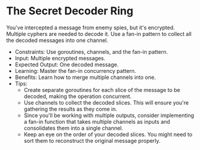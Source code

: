 # The Secret Decoder Ring

You've intercepted a message from enemy spies, but it's encrypted. Multiple cyphers are needed to decode it. Use a fan-in pattern to collect all the decoded messages into one channel.

- Constraints: Use goroutines, channels, and the fan-in pattern.
- Input: Multiple encrypted messages.
- Expected Output: One decoded message.
- Learning: Master the fan-in concurrency pattern.
- Benefits: Learn how to merge multiple channels into one.
- Tips:
  - Create separate goroutines for each slice of the message to be decoded, making the operation concurrent.
  - Use channels to collect the decoded slices. This will ensure you're gathering the results as they come in.
  - Since you'll be working with multiple outputs, consider implementing a fan-in function that takes multiple channels as inputs and consolidates them into a single channel.
  - Keep an eye on the order of your decoded slices. You might need to sort them to reconstruct the original message properly.
